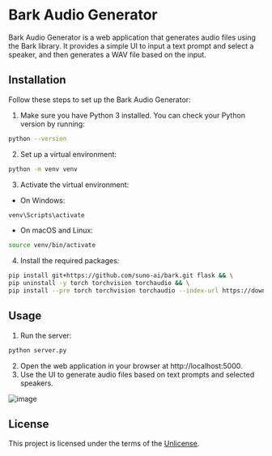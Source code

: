 # Bark Audio Generator

Bark Audio Generator is a web application that generates audio files using the Bark library. It provides a simple UI to input a text prompt and select a speaker, and then generates a WAV file based on the input.

## Installation

Follow these steps to set up the Bark Audio Generator:

1. Make sure you have Python 3 installed. You can check your Python version by running:

```bash
python --version
```

2. Set up a virtual environment:

```bash
python -m venv venv
```

3. Activate the virtual environment:

* On Windows:

```bash
venv\Scripts\activate
```

* On macOS and Linux:

```bash
source venv/bin/activate
```

4. Install the required packages:

```bash
pip install git+https://github.com/suno-ai/bark.git flask && \
pip uninstall -y torch torchvision torchaudio && \
pip install --pre torch torchvision torchaudio --index-url https://download.pytorch.org/whl/nightly/cu118
```

## Usage

1. Run the server:

```bash
python server.py
```

2. Open the web application in your browser at http://localhost:5000.
3. Use the UI to generate audio files based on text prompts and selected speakers.

![image](https://user-images.githubusercontent.com/1783800/236707977-77ac3a52-f09f-4b2d-974c-33c5c75a07fe.png)

## License

This project is licensed under the terms of the [Unlicense](https://unlicense.org/).
